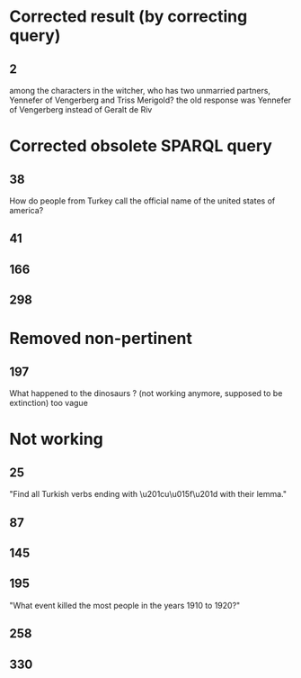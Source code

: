 # Corrected result (by correcting query)

## 2
among the characters in the witcher, who has two unmarried partners, Yennefer of Vengerberg and Triss Merigold?
the old response was Yennefer of Vengerberg instead of Geralt de Riv


# Corrected obsolete SPARQL query
## 38
How do people from Turkey call the official name of the united states of america?

## 41

## 166

## 298

# Removed non-pertinent

## 197
What happened to the dinosaurs ?
(not working anymore, supposed to be extinction) 
too vague

# Not working

## 25
"Find all Turkish verbs ending with \u201cu\u015f\u201d with their lemma."

## 87

## 145

## 195
"What event killed the most people in the years 1910 to 1920?"

## 258

## 330


